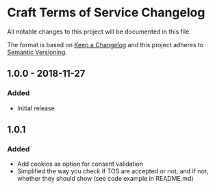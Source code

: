 # Craft Terms of Service Changelog

All notable changes to this project will be documented in this file.

The format is based on [Keep a Changelog](http://keepachangelog.com/) and this project adheres to [Semantic Versioning](http://semver.org/).

## 1.0.0 - 2018-11-27
### Added
- Initial release

## 1.0.1
### Added
- Add cookies as option for consent validation
- Simplified the way you check if TOS are accepted or not, and if not, whether they should show (see code example in README.md)